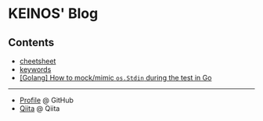 # KEINOS' Blog

## Contents

- [cheetsheet](./cheetsheet/)
- [keywords](./keywords/)
- [[Golang] How to mock/mimic `os.Stdin` during the test in Go](./go_os_stdin/)

---

- [Profile](https://github.com/KEINOS) @ GitHub
- [Qiita](https://qiita.com/KEINOS) @ Qiita
